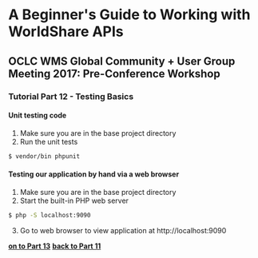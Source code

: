 # A Beginner's Guide to Working with WorldShare APIs
## OCLC WMS Global Community + User Group Meeting 2017: Pre-Conference Workshop
### Tutorial Part 12 - Testing Basics

#### Unit testing code
1. Make sure you are in the base project directory
2. Run the unit tests 
```bash
$ vendor/bin phpunit
```

#### Testing our application by hand via a web browser
1. Make sure you are in the base project directory
2. Start the built-in PHP web server
```bash
$ php -S localhost:9090
```
3. Go to web browser to view application at http://localhost:9090

**[on to Part 13](tutorial-13.md)**
**[back to Part 11](tutorial-11.md)**